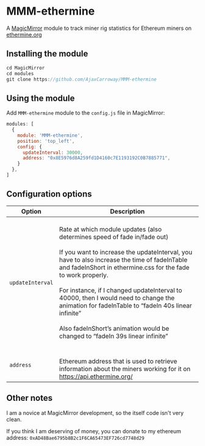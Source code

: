 # MMM-ethermine
A <a href="https://github.com/MichMich/MagicMirror">MagicMirror</a> module to track miner rig statistics for Ethereum miners on 
<a href="https://ethermine.org">ethermine.org</a>


## Installing the module

````javascript
cd MagicMirror
cd modules
git clone https://github.com/AjaxCarroway/MMM-ethermine
````

## Using the module
Add `MMM-ethermine` module to the `config.js` file in MagicMirror:
````javascript
modules: [
  {
    module: 'MMM-ethermine',
    position: 'top_left',
    config: {
      updateInterval: 30000,
      address: "0x8E5976d8A259fd1D4160c7E1193192C0B7885771",
    }
  },
]
````

## Configuration options

| Option           | Description
|----------------- |-----------
| `updateInterval` | <br/> Rate at which module updates (also determines speed of fade in/fade out) <br/><br/>If you want to increase the updateInterval, you have to also increase the time of fadeInTable and fadeInShort in ethermine.css for the fade to work properly. <br/><br/>For instance, if I changed updateInterval to 40000, then I would need to change the animation for fadeInTable to “fadeIn 40s linear infinite” <br/> <br/>Also fadeInShort’s animation would be changed to “fadeIn 39s linear infinite” <br/> <br>
| `address`	   | <br/>Ethereum address that is used to retrieve information about the miners working for it on https://api.ethermine.org/<br/>

## Other notes

I am a novice at MagicMirror development, so the itself code isn't very clean.

If you think I am deserving of money, you can donate to my ethereum address: `0xAD48Bae6795b8B2c1F6CA65473EF726cd7748d29`


